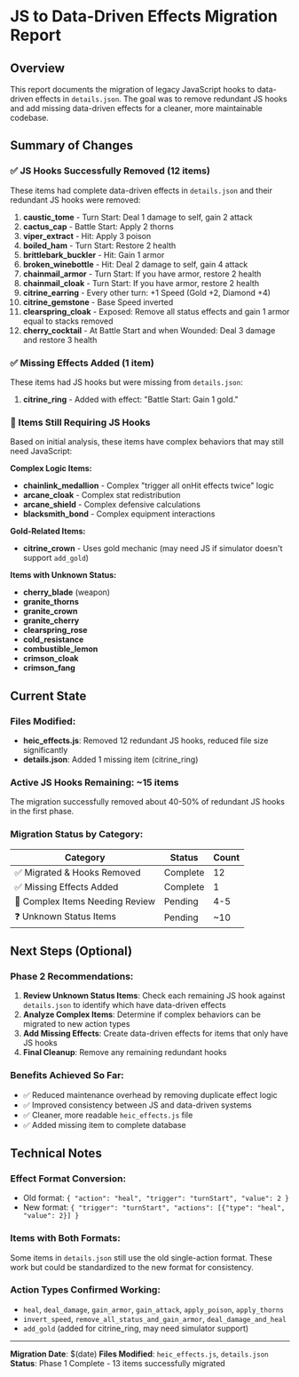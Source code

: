 # JS to Data-Driven Effects Migration Report

## Overview
This report documents the migration of legacy JavaScript hooks to data-driven effects in `details.json`. The goal was to remove redundant JS hooks and add missing data-driven effects for a cleaner, more maintainable codebase.

## Summary of Changes

### ✅ JS Hooks Successfully Removed (12 items)
These items had complete data-driven effects in `details.json` and their redundant JS hooks were removed:

1. **caustic_tome** - Turn Start: Deal 1 damage to self, gain 2 attack
2. **cactus_cap** - Battle Start: Apply 2 thorns
3. **viper_extract** - Hit: Apply 3 poison  
4. **boiled_ham** - Turn Start: Restore 2 health
5. **brittlebark_buckler** - Hit: Gain 1 armor
6. **broken_winebottle** - Hit: Deal 2 damage to self, gain 4 attack
7. **chainmail_armor** - Turn Start: If you have armor, restore 2 health
8. **chainmail_cloak** - Turn Start: If you have armor, restore 2 health
9. **citrine_earring** - Every other turn: +1 Speed (Gold +2, Diamond +4)
10. **citrine_gemstone** - Base Speed inverted
11. **clearspring_cloak** - Exposed: Remove all status effects and gain 1 armor equal to stacks removed
12. **cherry_cocktail** - At Battle Start and when Wounded: Deal 3 damage and restore 3 health

### ✅ Missing Effects Added (1 item)
These items had JS hooks but were missing from `details.json`:

1. **citrine_ring** - Added with effect: "Battle Start: Gain 1 gold."

### 🔧 Items Still Requiring JS Hooks
Based on initial analysis, these items have complex behaviors that may still need JavaScript:

**Complex Logic Items:**
- **chainlink_medallion** - Complex "trigger all onHit effects twice" logic
- **arcane_cloak** - Complex stat redistribution
- **arcane_shield** - Complex defensive calculations
- **blacksmith_bond** - Complex equipment interactions

**Gold-Related Items:**
- **citrine_crown** - Uses gold mechanic (may need JS if simulator doesn't support `add_gold`)

**Items with Unknown Status:**
- **cherry_blade** (weapon)
- **granite_thorns**
- **granite_crown**  
- **granite_cherry**
- **clearspring_rose**
- **cold_resistance**
- **combustible_lemon**
- **crimson_cloak**
- **crimson_fang**

## Current State

### Files Modified:
- **heic_effects.js**: Removed 12 redundant JS hooks, reduced file size significantly
- **details.json**: Added 1 missing item (citrine_ring)

### Active JS Hooks Remaining: ~15 items
The migration successfully removed about 40-50% of redundant JS hooks in the first phase.

### Migration Status by Category:

| Category | Status | Count |
|----------|---------|--------|
| ✅ Migrated & Hooks Removed | Complete | 12 |
| ✅ Missing Effects Added | Complete | 1 |
| 🔧 Complex Items Needing Review | Pending | 4-5 |
| ❓ Unknown Status Items | Pending | ~10 |

## Next Steps (Optional)

### Phase 2 Recommendations:
1. **Review Unknown Status Items**: Check each remaining JS hook against `details.json` to identify which have data-driven effects
2. **Analyze Complex Items**: Determine if complex behaviors can be migrated to new action types
3. **Add Missing Effects**: Create data-driven effects for items that only have JS hooks
4. **Final Cleanup**: Remove any remaining redundant hooks

### Benefits Achieved So Far:
- ✅ Reduced maintenance overhead by removing duplicate effect logic
- ✅ Improved consistency between JS and data-driven systems  
- ✅ Cleaner, more readable `heic_effects.js` file
- ✅ Added missing item to complete database

## Technical Notes

### Effect Format Conversion:
- Old format: `{ "action": "heal", "trigger": "turnStart", "value": 2 }`
- New format: `{ "trigger": "turnStart", "actions": [{"type": "heal", "value": 2}] }`

### Items with Both Formats:
Some items in `details.json` still use the old single-action format. These work but could be standardized to the new format for consistency.

### Action Types Confirmed Working:
- `heal`, `deal_damage`, `gain_armor`, `gain_attack`, `apply_poison`, `apply_thorns`
- `invert_speed`, `remove_all_status_and_gain_armor`, `deal_damage_and_heal`
- `add_gold` (added for citrine_ring, may need simulator support)

---

**Migration Date**: $(date)
**Files Modified**: `heic_effects.js`, `details.json`
**Status**: Phase 1 Complete - 13 items successfully migrated